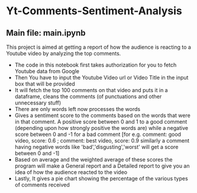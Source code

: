 # Yt-Comments-Sentiment-Analysis
## Main file: main.ipynb
This project is aimed at getting a report of how the audience is reacting to a Youtube video by analyzing the top comments.

- The code in this notebook first takes authorization for you to fetch Youtube data from Google
- Then You have to input the Youtube Video url or Video Title in the input box that will be provided
- It will fetch the top 100 comments on that video and puts it in a dataframe, cleans the comments (of punctuations and other unnecessary stuff)
- There are only words left now processes the words
- Gives a sentiment score to the comments based on the words that were in that comment. A positive score between 0 and 1 to a good comment (depending upon how strongly positive the words are) while a negative score between 0 and -1 for a bad comment
[for e.g. comment: good video, score: 0.6 ; comment: best video, score: 0.9
similarly a comment having negative words like 'bad','disgusting','worst' will get a score between 0 and -1]
- Based on average and the weighted average of these scores the program will make a General report and a Detailed report to give you an idea of how the audience reacted to the video
- Lastly, It gives a pie chart showing the percentage of the various types of comments received

